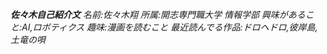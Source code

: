 ***佐々木自己紹介文***
*名前:佐々木翔*
*所属:開志専門職大学 情報学部*
*興味があること:AI,ロボティクス*
*趣味:漫画を読むこと*
  *最近読んでる作品:ドロヘドロ,彼岸島,土竜の唄*
